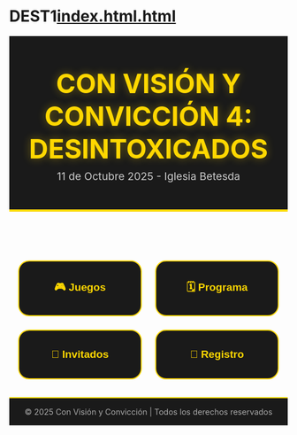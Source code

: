 # DEST1[index.html.html](https://github.com/user-attachments/files/22193953/index.html.html)
<!DOCTYPE html>
<html lang="es">
<head>
  <meta charset="UTF-8">
  <meta name="viewport" content="width=device-width, initial-scale=1.0">
  <meta name="description" content="Con Visión y Convicción 4: Desintoxicados - 11 de Octubre 2025 en Iglesia Betesda.">
  <title>Con Visión y Convicción 4</title>
  <style>
    :root {
      --principal: #FFD700;
      --fondo: #000;
      --secundario: #1a1a1a;
      --texto: #fff;
      --sombra: rgba(255, 215, 0, 0.4);
    }

    body {
      margin: 0;
      font-family: 'Segoe UI', Tahoma, sans-serif;
      background: var(--fondo);
      color: var(--texto);
      display: flex;
      flex-direction: column;
      min-height: 100vh;
      line-height: 1.6;
    }

    header {
      text-align: center;
      padding: 3rem 1rem 2rem;
      background: var(--secundario);
      border-bottom: 4px solid var(--principal);
    }

    header h1 {
      font-size: clamp(2rem, 5vw, 3.5rem);
      color: var(--principal);
      text-transform: uppercase;
      text-shadow: 0 0 15px var(--sombra);
      margin: 0.5rem 0;
    }

    header p {
      font-size: 1.2rem;
      color: #ccc;
      margin: 0;
    }

    .countdown {
      margin-top: 1rem;
      font-size: 1.5rem;
      font-weight: bold;
      letter-spacing: 1px;
      animation: pulse 2s infinite;
    }

    @keyframes pulse {
      0%, 100% { text-shadow: 0 0 5px var(--sombra); }
      50% { text-shadow: 0 0 20px var(--sombra); }
    }

    main {
      flex: 1;
      display: flex;
      justify-content: center;
      align-items: center;
      padding: 2rem 1rem;
    }

    .card-container {
      display: grid;
      grid-template-columns: repeat(auto-fit, minmax(220px, 1fr));
      gap: 1.5rem;
      max-width: 900px;
      width: 100%;
    }

    .card {
      background: var(--secundario);
      border: 2px solid var(--principal);
      border-radius: 20px;
      padding: 2rem;
      color: var(--principal);
      font-weight: bold;
      font-size: 1.2rem;
      text-align: center;
      transition: transform 0.3s, background 0.3s, color 0.3s, box-shadow 0.3s;
      cursor: pointer;
    }

    .card:hover,
    .card:focus-visible {
      background: var(--principal);
      color: var(--fondo);
      transform: translateY(-8px);
      box-shadow: 0 8px 20px var(--sombra);
      outline: none;
    }

    .section {
      display: none;
      max-width: 900px;
      margin: auto;
      padding: 1.5rem;
      text-align: left;
      animation: fadeIn 0.6s ease-in-out;
    }

    .section.active {
      display: block;
    }

    @keyframes fadeIn {
      from { opacity: 0; transform: translateY(15px); }
      to { opacity: 1; transform: translateY(0); }
    }

    .back-btn {
      display: inline-block;
      margin-top: 1.5rem;
      padding: 0.7rem 1.5rem;
      background: var(--principal);
      color: var(--fondo);
      border-radius: 10px;
      font-weight: bold;
      text-decoration: none;
      cursor: pointer;
      transition: background 0.3s;
    }

    .back-btn:hover,
    .back-btn:focus-visible {
      background: #e6c200;
      outline: none;
    }

    footer {
      background: var(--secundario);
      text-align: center;
      padding: 1rem;
      font-size: 0.9rem;
      border-top: 2px solid var(--principal);
      color: #aaa;
    }
  </style>
</head>
<body>
  <header>
    <h1>Con Visión y Convicción 4: Desintoxicados</h1>
    <p>11 de Octubre 2025 - Iglesia Betesda</p>
    <div class="countdown" id="countdown" aria-live="polite"></div>
  </header>

  <main>
    <!-- MENÚ PRINCIPAL -->
    <nav class="card-container" id="menu" aria-label="Menú principal">
      <button class="card" data-section="juegos">🎮 Juegos</button>
      <button class="card" data-section="programa">🗓️ Programa</button>
      <button class="card" data-section="invitados">🎤 Invitados</button>
      <button class="card" data-section="registro">📝 Registro</button>
    </nav>

    <!-- SECCIONES -->
   <section class="section" id="juegos">
  <h2>🎮 Juegos</h2>
  <article>
    <h3>La carrera de la Vida</h3>
    <p>
      <strong>Equipos:</strong> Los equipos estarán integrados de 
      <b>3 a 5 participantes</b> y cada uno tendrá que realizar un mini juego 
      para lograr el objetivo.
    </p>
    <h4>Mini Juegos:</h4>
    <ul>
      <li>⚔️ Esgrimas</li>
      <li>📖 Preguntas bíblicas</li>
      <li>🧩 Rompecabezas</li>
      <li>✨ ¡Y más!</li>
    </ul>
  </article>
  <figure style="text-align:center; margin-top:1rem;">
    <img src="imagenes/juegos.jpg" alt="Participantes jugando en dinámicas del evento" style="max-width:100%; border-radius:15px; box-shadow:0 0 15px var(--sombra);">
    <figcaption style="color:#ccc; margin-top:0.5rem;">Diversión y unidad en cada dinámica</figcaption>
  </figure>
  <button class="back-btn" onclick="volverMenu()">⬅ Volver</button>
</section>

<section class="section" id="programa">
  <h2>🗓️ Programa</h2>
  <ol>
    <li>🙏 Inicio</li>
    <li>🎶 Alabanza</li>
    <li>🎲 Rompehielos</li>
    <li>⭐ Participación Especial</li>
    <li>📖 Predicación y Ministración</li>
    <li>🎮 Juegos</li>
    <li>🏆 Premiación</li>
    <li>🍽️ Despedida y Comida</li>
  </ol>
  <figure style="text-align:center; margin-top:1rem;">
    <img src="imagenes/programa.jpg" alt="Programa del evento cristiano" style="max-width:100%; border-radius:15px; box-shadow:0 0 15px var(--sombra);">
    <figcaption style="color:#ccc; margin-top:0.5rem;">Un programa lleno de bendición</figcaption>
  </figure>
  <button class="back-btn" onclick="volverMenu()">⬅ Volver</button>
</section>

<section class="section" id="invitados">
  <h2>🎤 Invitados</h2>
  <p><strong>Iglesias de todas partes de San Quintín</strong></p>
  <h3>📜 Antecedentes de Ganadores:</h3>
  <ul>
    <li>Con Visión y Convicción 1 “Tiempo de Luz” → <em>Templo Monte Moria (La Providencia)</em></li>
    <li>Con Visión y Convicción 2 “Levántate y Resplandece” → <em>Iglesia Betesda (Díaz Ordaz)</em></li>
    <li>Con Visión y Convicción 3 “Encontrando a Jesús” → <em>Iglesia (San Quintín)</em></li>
    <li>Con Visión y Convicción 4 “Desintoxicados” → <strong>¡Puedes ser tú y tu iglesia!</strong></li>
  </ul>
  <figure style="text-align:center; margin-top:1rem;">
    <img src="imagenes/invitados.jpg" alt="Conferencistas e iglesias invitadas" style="max-width:100%; border-radius:15px; box-shadow:0 0 15px var(--sombra);">
    <figcaption style="color:#ccc; margin-top:0.5rem;">Unidos en Cristo, de diferentes iglesias</figcaption>
  </figure>
  <button class="back-btn" onclick="volverMenu()">⬅ Volver</button>
</section>

<section class="section" id="registro">
  <h2>📝 Registro</h2>
  <p>Puedes confirmar tu participación enviándonos un mensaje en nuestra <strong>Página de Facebook</strong> o comunicándote a nuestro <strong>WhatsApp</strong>.</p>
  <ul>
    <li>📱 Facebook: <a href="https://www.facebook.com/profile.php?id=61569053580998" target="_blank">Jóvenes MEJ</a></li>
    <li>💬 WhatsApp: <a href="https://wa.me/" target="_blank">616 137 1165</a></li>
  </ul>
  <p>📍 También podrás registrarte el mismo día del evento, Para mayor informacion puedes contactarnos en las redes sociales de la parte de arriba Dios te bendiga.</p>
  <figure style="text-align:center; margin-top:1rem;">
    <img src="imagenes/registro.jpg" alt="Registro de participantes" style="max-width:100%; border-radius:15px; box-shadow:0 0 15px var(--sombra);">
    <figcaption style="color:#ccc; margin-top:0.5rem;">Asegura tu lugar en esta gran experiencia</figcaption>
  </figure>
  <button class="back-btn" onclick="volverMenu()">⬅ Volver</button>
</section>
  </main>

  <footer>
    &copy; 2025 Con Visión y Convicción | Todos los derechos reservados
  </footer>

  <script>
    // Cuenta regresiva
    const countdown = document.getElementById("countdown");
    const eventDate = new Date("Oct 11, 2025 17:00:00").getTime();

    function updateCountdown() {
      const now = Date.now();
      const distance = eventDate - now;

      if (distance <= 0) {
        countdown.textContent = "🎉 ¡El evento ha comenzado!";
        return;
      }

      const days = Math.floor(distance / (1000 * 60 * 60 * 24));
      const hours = Math.floor((distance % (1000 * 60 * 60 * 24)) / (1000 * 60 * 60));
      const minutes = Math.floor((distance % (1000 * 60 * 60)) / (1000 * 60));
      const seconds = Math.floor((distance % (1000 * 60)) / 1000);

      countdown.textContent = `⏳ Faltan ${days}d ${hours}h ${minutes}m ${seconds}s`;
    }

    setInterval(updateCountdown, 1000);
    updateCountdown();

    // Navegación entre secciones
    const cards = document.querySelectorAll(".card");
    const menu = document.getElementById("menu");
    const sections = document.querySelectorAll(".section");

    cards.forEach(card => {
      card.addEventListener("click", () => {
        const sectionId = card.dataset.section;
        menu.style.display = "none";
        sections.forEach(sec => sec.classList.remove("active"));
        document.getElementById(sectionId).classList.add("active");
      });
    });

    function volverMenu() {
      sections.forEach(sec => sec.classList.remove("active"));
      menu.style.display = "grid";
    }
  </script>
</body>
</html>
